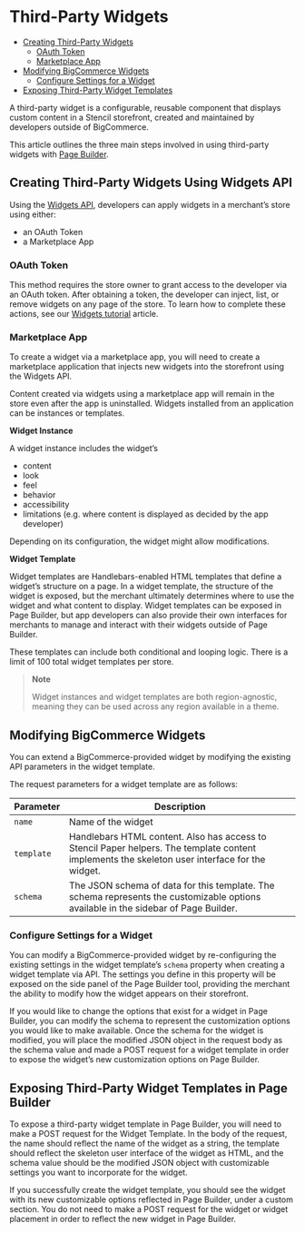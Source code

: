 # Third-Party Widgets

<div class="otp" id="no-index">

- [Creating Third-Party Widgets](#creating-third-party-widgets-using-widgets-api)
  - [OAuth Token](#oauth-token)
  - [Marketplace App](#marketplace-app)
- [Modifying BigCommerce Widgets](#modifying-bigcommerce-widgets)
  - [Configure Settings for a Widget](#configure-settings-for-a-widget)
- [Exposing Third-Party Widget Templates](#exposing-third-party-widget-templates-in-page-builder)

</div>

A third-party widget is a configurable, reusable component that displays custom content in a Stencil storefront, created and maintained by developers outside of BigCommerce.

This article outlines the three main steps involved in using third-party widgets with [Page Builder](https://developer.bigcommerce.com/stencil-docs/page-builder/page-builder-overview).

## Creating Third-Party Widgets Using Widgets API
Using the [Widgets API](https://developer.bigcommerce.com/api-reference/store-management/widgets), developers can apply widgets in a merchant’s store using either:
- an OAuth Token
- a Marketplace App

### OAuth Token
This method requires the store owner to grant access to the developer via an OAuth token. After obtaining a token, the developer can inject, list, or remove widgets on any page of the store. To learn how to complete these actions, see our [Widgets tutorial](https://developer.bigcommerce.com/api-docs/storefront/widgets/widgets-tutorial) article.

### Marketplace App
To create a widget via a marketplace app, you will need to create a marketplace application that injects new widgets into the storefront using the Widgets API.

Content created via widgets using a marketplace app will remain in the store even after the app is uninstalled. Widgets installed from an application can be instances or templates.

**Widget Instance**

A widget instance includes the widget’s
- content
- look
- feel
- behavior
- accessibility
- limitations (e.g. where content is displayed as decided by the app developer)

Depending on its configuration, the widget might allow modifications.

**Widget Template**

Widget templates are Handlebars-enabled HTML templates that define a widget’s structure on a page. In a widget template, the structure of the widget is exposed, but the merchant ultimately determines where to use the widget and what content to display. Widget templates can be exposed in Page Builder, but app developers can also provide their own interfaces for merchants to manage and interact with their widgets outside of Page Builder.

These templates can include both conditional and looping logic. There is a limit of 100 total widget templates per store.

> **Note**
>
> Widget instances and widget templates are both region-agnostic, meaning they can be used across any region available in a theme.

## Modifying BigCommerce Widgets
You can extend a BigCommerce-provided widget by modifying the existing API parameters in the widget template.

The request parameters for a widget template are as follows:

|Parameter|Description|
|---|---|
|`name`|Name of the widget|
|`template`|Handlebars HTML content. Also has access to Stencil Paper helpers. The template content implements the skeleton user interface for the widget.|
|`schema`|The JSON schema of data for this template. The schema represents the customizable options available in the sidebar of Page Builder.|

### Configure Settings for a Widget
You can modify a BigCommerce-provided widget by re-configuring the existing settings in the widget template’s `schema` property when creating a widget template via API. The settings you define in this property will be exposed on the side panel of the Page Builder tool, providing the merchant the ability to modify how the widget appears on their storefront.

If you would like to change the options that exist for a widget in Page Builder, you can modify the schema to represent the customization options you would like to make available. Once the schema for the widget is modified, you will place the modified JSON object in the request body as the schema value and made a POST request for a widget template in order to expose the widget’s new customization options on Page Builder.

## Exposing Third-Party Widget Templates in Page Builder
To expose a third-party widget template in Page Builder, you will need to make a POST request for the Widget Template. In the body of the request, the name should reflect the name of the widget as a string, the template should reflect the skeleton user interface of the widget as HTML, and the schema value should be the modified JSON object with customizable settings you want to incorporate for the widget.

If you successfully create the widget template, you should see the widget with its new customizable options reflected in Page Builder, under a custom section. You do not need to make a POST request for the widget or widget placement in order to reflect the new widget in Page Builder.
